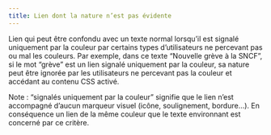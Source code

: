 ```yaml
---
title: Lien dont la nature n’est pas évidente 
---
```


Lien qui peut être confondu avec un texte normal lorsqu’il est signalé
uniquement par la couleur par certains types d’utilisateurs ne percevant pas
ou mal les couleurs. Par exemple, dans ce texte “Nouvelle grève à la SNCF”, si
le mot “grève” est un lien signalé uniquement par la couleur, sa nature peut
être ignorée par les utilisateurs ne percevant pas la couleur et accédant au
contenu CSS activé.

Note : “signalés uniquement par la couleur” signifie que le lien n’est
accompagné d’aucun marqueur visuel (icône, soulignement, bordure…). En
conséquence un lien de la même couleur que le texte environnant est concerné
par ce critère.

